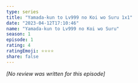 ```yaml
---
type: series
title: "Yamada-kun to Lv999 no Koi wo Suru 1x1"
date: "2023-04-12T17:10:46"
name: "Yamada-kun to Lv999 no Koi wo Suru"
season: 1
episode: 1
rating: 4
ratingEmoji: ⭐️⭐️⭐️⭐️
share: false
---
```


*[No review was written for this episode]*

